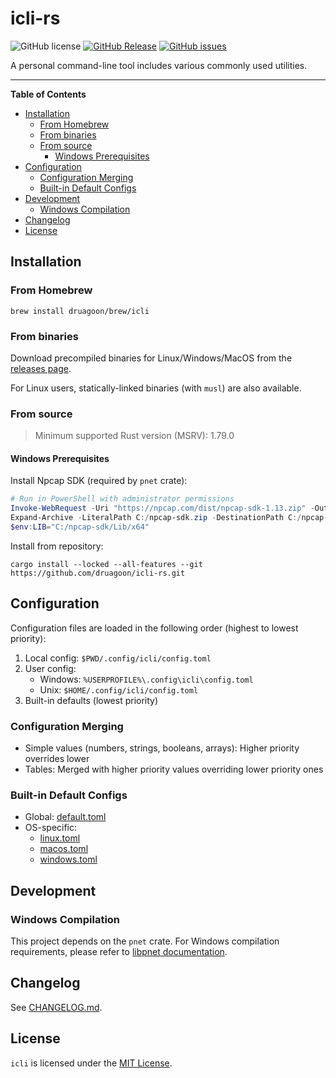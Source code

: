 <!-- markdownlint-disable MD033 MD036 -->
<h1>icli-rs</h1>

![GitHub license](https://img.shields.io/github/license/druagoon/icli-rs)
[![GitHub Release](https://img.shields.io/github/v/release/druagoon/icli-rs)](https://github.com/druagoon/icli-rs/releases)
[![GitHub issues](https://img.shields.io/github/issues/druagoon/icli-rs)](https://github.com/druagoon/icli-rs/issues)

A personal command-line tool includes various commonly used utilities.

-----

**Table of Contents**

- [Installation](#installation)
  - [From Homebrew](#from-homebrew)
  - [From binaries](#from-binaries)
  - [From source](#from-source)
    - [Windows Prerequisites](#windows-prerequisites)
- [Configuration](#configuration)
  - [Configuration Merging](#configuration-merging)
  - [Built-in Default Configs](#built-in-default-configs)
- [Development](#development)
  - [Windows Compilation](#windows-compilation)
- [Changelog](#changelog)
- [License](#license)

## Installation

### From Homebrew

```shell
brew install druagoon/brew/icli
```

### From binaries

Download precompiled binaries for Linux/Windows/MacOS from the [releases page](https://github.com/druagoon/icli-rs/releases).

For Linux users, statically-linked binaries (with `musl`) are also available.

### From source

> Minimum supported Rust version (MSRV): 1.79.0

#### Windows Prerequisites

Install Npcap SDK (required by `pnet` crate):

```powershell
# Run in PowerShell with administrator permissions
Invoke-WebRequest -Uri "https://npcap.com/dist/npcap-sdk-1.13.zip" -OutFile "C:/npcap-sdk.zip"
Expand-Archive -LiteralPath C:/npcap-sdk.zip -DestinationPath C:/npcap-sdk
$env:LIB="C:/npcap-sdk/Lib/x64"
```

Install from repository:

```shell
cargo install --locked --all-features --git https://github.com/druagoon/icli-rs.git
```

## Configuration

Configuration files are loaded in the following order (highest to lowest priority):

1. Local config: `$PWD/.config/icli/config.toml`
2. User config:
   - Windows: `%USERPROFILE%\.config\icli\config.toml`
   - Unix: `$HOME/.config/icli/config.toml`
3. Built-in defaults (lowest priority)

### Configuration Merging

- Simple values (numbers, strings, booleans, arrays): Higher priority overrides lower
- Tables: Merged with higher priority values overriding lower priority ones

### Built-in Default Configs

- Global: [default.toml](./templates/config/default.toml)
- OS-specific:
  - [linux.toml](./templates/config/os/linux.toml)
  - [macos.toml](./templates/config/os/macos.toml)
  - [windows.toml](./templates/config/os/windows.toml)

## Development

### Windows Compilation

This project depends on the `pnet` crate. For Windows compilation requirements, please refer to [libpnet documentation](https://github.com/libpnet/libpnet?tab=readme-ov-file#windows).

## Changelog

See [CHANGELOG.md](./CHANGELOG.md).

## License

`icli` is licensed under the [MIT License](https://spdx.org/licenses/MIT.html).
